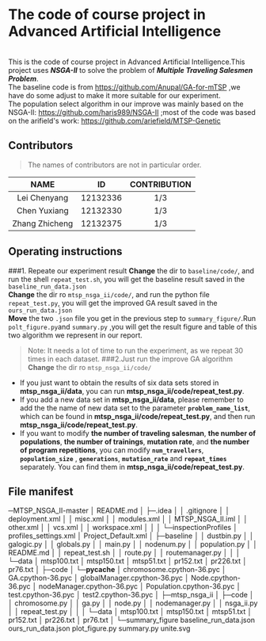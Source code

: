 # The code of course project in Advanced Artificial Intelligence  

<br/>This is the code of course project in Advanced Artificial Intelligence.This project uses ***NSGA-II*** to 
solve the problem of ***Multiple Traveling Salesmen Problem***.<br/>
The baseline code is from https://github.com/Anupal/GA-for-mTSP ,we have do some adjust to make it more suitable for our 
experiment.<br/>
The population select algorithm in our improve was mainly based on the NSGA-II:
    https://github.com/haris989/NSGA-II ;most of the code was based on the arifield's work:
    https://github.com/ariefield/MTSP-Genetic
</br> 

## Contributors
>The names of contributors are not in particular order.

|**NAME**	|	**ID**	|**CONTRIBUTION**|
|-------|-------|---|
|<center>Lei Chenyang<center>|<center>12132336<center>|<center>1/3</center>|
|<center>Chen Yuxiang<center>|<center>12132330<center>|<center>1/3</center>|
|<center>Zhang Zhicheng<center>|<center>12132375<center>|<center>1/3</center>|


## Operating instructions
###1. Repeate our experiment result
 **Change** the dir to `baseline/code/`, and run the shell `repeat_test.sh`, 
 you will get the baseline result saved in the `baseline_run_data.json`<br/>
**Change** the dir ro `mtsp_nsga_ii/code/`, and run the python file `repeat_test.py`,
you will get the improved GA result saved in the `ours_run_data.json`<br/>
**Move** the two `.json` file you get in the previous step to `summary_figure/`.Run `polt_figure.py`and `summary.py` ,you will get the result figure and table of this two algorithm we represent in  our report.
> Note: It needs a lot of time to run the experiment, as we repeat 30 times in each dataset.
###2.Just run the improve GA algorithm
**Change** the dir ro `mtsp_nsga_ii/code/`
* If you just want to obtain the results of six data sets stored in **mtsp_nsga_ii/data**, you can run **mtsp_nsga_ii/code/repeat_test.py**.   
* If you add a new data set in **mtsp_nsga_ii/data**, please remember to add the the name of new data set to the parameter  **`problem_name_list`**, which can be found in **mtsp_nsga_ii/code/repeat_test.py**, and then run **mtsp_nsga_ii/code/repeat_test.py**.  
* If you want to modify **the number of traveling salesman**, **the number of populations**, **the number of trainings**, **mutation rate**, and **the number of program repetitions**, you can modify **`num_travellers`**, **`population_size`** , **`generations`**, **`mutation_rate`** and **`repeat_times`** separately. You can find them in **mtsp_nsga_ii/code/repeat_test.py**.

## File manifest  
─MTSP_NSGA_II-master
    │  README.md
    │
    ├─.idea
    │  │  .gitignore
    │  │  deployment.xml
    │  │  misc.xml
    │  │  modules.xml
    │  │  MTSP_NSGA_II.iml
    │  │  other.xml
    │  │  vcs.xml
    │  │  workspace.xml
    │  │
    │  └─inspectionProfiles
    │          profiles_settings.xml
    │          Project_Default.xml
    │
    ├─baseline
    │  │  dustbin.py
    │  │  galogic.py
    │  │  globals.py
    │  │  main.py
    │  │  nodenum.py
    │  │  population.py
    │  │  README.md
    │  │  repeat_test.sh
    │  │  route.py
    │  │  routemanager.py
    │  │
    │  └─data
    │          mtsp100.txt
    │          mtsp150.txt
    │          mtsp51.txt
    │          pr152.txt
    │          pr226.txt
    │          pr76.txt
    │
    ├─code
    │  └─__pycache__
    │          chromosome.cpython-36.pyc
    │          GA.cpython-36.pyc
    │          globalManager.cpython-36.pyc
    │          Node.cpython-36.pyc
    │          nodeManager.cpython-36.pyc
    │          Population.cpython-36.pyc
    │          test.cpython-36.pyc
    │          test2.cpython-36.pyc
    │
    ├─mtsp_nsga_ii
    │  ├─code
    │  │      chromosome.py
    │  │      ga.py
    │  │      node.py
    │  │      nodemanager.py
    │  │      nsga_ii.py
    │  │      repeat_test.py
    │  │
    │  └─data
    │          mtsp100.txt
    │          mtsp150.txt
    │          mtsp51.txt
    │          pr152.txt
    │          pr226.txt
    │          pr76.txt
    │
    └─summary_figure
            baseline_run_data.json
            ours_run_data.json
            plot_figure.py
            summary.py
            unite.svg  
                 
                   
   
